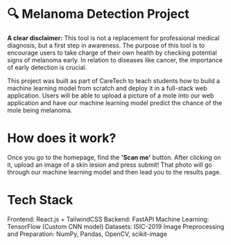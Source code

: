 # 🔍 Melanoma Detection Project
**A clear disclaimer:** This tool is not a replacement for professional medical diagnosis, but a first step in awareness.
The purpose of this tool is to encourage users to take charge of their own health by checking potential signs of melanoma early.
In relation to diseases like cancer, the importance of early detection is crucial.

This project was built as part of CareTech to teach students how to build a machine learning model from scratch and deploy it in a full-stack web application. 
Users will be able to upload a picture of a mole into our web application and have our 
machine learning model predict the chance of the mole being melanoma.

# How does it work?
Once you go to the homepage, find the **'Scan me'** button. After clicking on it, upload an image of a skin lesion and press submit! 
That photo will go through our machine learning model and then lead you to the results page.

# Tech Stack
Frontend: React.js + TailwindCSS
Backend: FastAPI
Machine Learning: TensorFlow (Custom CNN model)
Datasets: ISIC-2019 
Image Preprocessing and Preparation: NumPy, Pandas, OpenCV, scikit-image


